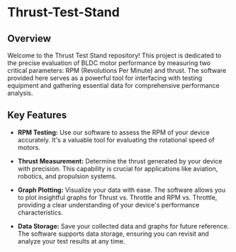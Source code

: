 # Thrust-Test-Stand
## Overview

Welcome to the Thrust Test Stand repository! This project is dedicated to the precise evaluation of BLDC motor performance by measuring two critical parameters: RPM (Revolutions Per Minute) and thrust. The software provided here serves as a powerful tool for interfacing with testing equipment and gathering essential data for comprehensive performance analysis.

## Key Features

- **RPM Testing:** Use our software to assess the RPM of your device accurately. It's a valuable tool for evaluating the rotational speed of motors.

- **Thrust Measurement:** Determine the thrust generated by your device with precision. This capability is crucial for applications like aviation, robotics, and propulsion systems.

- **Graph Plotting:** Visualize your data with ease. The software allows you to plot insightful graphs for Thrust vs. Throttle and RPM vs. Throttle, providing a clear understanding of your device's performance characteristics.

- **Data Storage:** Save your collected data and graphs for future reference. The software supports data storage, ensuring you can revisit and analyze your test results at any time.
